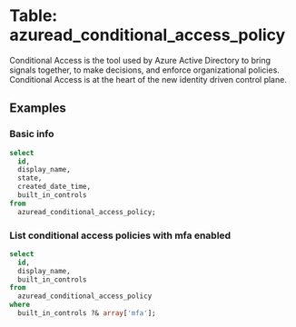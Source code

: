 # Table: azuread_conditional_access_policy

Conditional Access is the tool used by Azure Active Directory to bring signals together, to make decisions, and enforce organizational policies. Conditional Access is at the heart of the new identity driven control plane.

## Examples

### Basic info

```sql
select
  id,
  display_name,
  state,
  created_date_time,
  built_in_controls
from
  azuread_conditional_access_policy;
```

### List conditional access policies with mfa enabled

```sql
select
  id,
  display_name,
  built_in_controls
from
  azuread_conditional_access_policy
where
  built_in_controls ?& array['mfa'];
```
